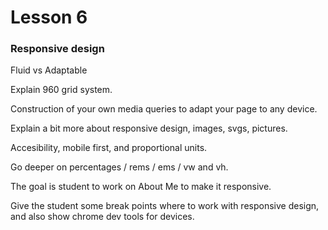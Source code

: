 # Lesson 6

### Responsive design

Fluid vs Adaptable

Explain 960 grid system.

Construction of your own media queries to adapt your page to any device.

Explain a bit more about responsive design, images, svgs, pictures.

Accesibility, mobile first, and proportional units.

Go deeper on percentages / rems / ems / vw and vh.

The goal is student to work on About Me to make it responsive.

Give the student some break points where to work with responsive design, and also show chrome dev tools for devices.
